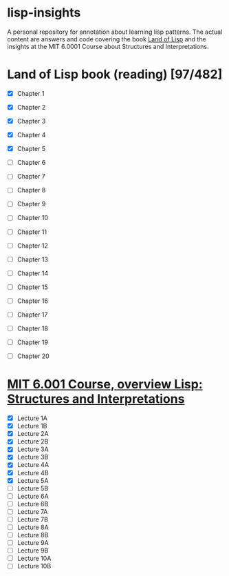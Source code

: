 # lisp-insights
A personal repository for annotation about learning lisp patterns.
The actual content are answers and code covering the book [Land of Lisp](http://www.landoflisp.com) and the insights at the MIT 6.0001 Course about Structures and Interpretations.

# Land of Lisp book (reading) [97/482]

 - [X] Chapter 1
 - [X] Chapter 2
 - [X] Chapter 3
 - [X] Chapter 4
 - [X] Chapter 5
 - [ ] Chapter 6
 - [ ] Chapter 7
 - [ ] Chapter 8
 - [ ] Chapter 9
 - [ ] Chapter 10
 - [ ] Chapter 11
 - [ ] Chapter 12
 - [ ] Chapter 13
 - [ ] Chapter 14
 - [ ] Chapter 15
 - [ ] Chapter 16
 - [ ] Chapter 17
 - [ ] Chapter 18
 - [ ] Chapter 19
 - [ ] Chapter 20


# [MIT 6.001 Course, overview Lisp: Structures and Interpretations](https://www.youtube.com/watch?v=2Op3QLzMgSY&list=PLE18841CABEA24090)

 - [X] Lecture 1A 
 - [X] Lecture 1B
 - [X] Lecture 2A 
 - [X] Lecture 2B
 - [X] Lecture 3A 
 - [X] Lecture 3B
 - [X] Lecture 4A 
 - [X] Lecture 4B
 - [X] Lecture 5A 
 - [ ] Lecture 5B
 - [ ] Lecture 6A 
 - [ ] Lecture 6B
 - [ ] Lecture 7A 
 - [ ] Lecture 7B
 - [ ] Lecture 8A 
 - [ ] Lecture 8B
 - [ ] Lecture 9A 
 - [ ] Lecture 9B
 - [ ] Lecture 10A
 - [ ] Lecture 10B
